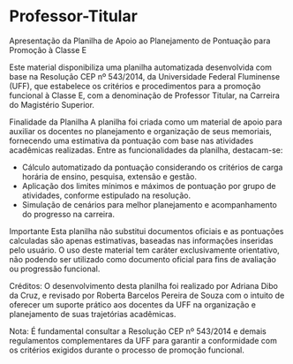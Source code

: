 # Professor-Titular
Apresentação da Planilha de Apoio ao Planejamento de Pontuação para Promoção à Classe E

Este material disponibiliza uma planilha automatizada desenvolvida com base na Resolução CEP nº 543/2014, da Universidade Federal Fluminense (UFF), que estabelece os critérios e procedimentos para a promoção funcional à Classe E, com a denominação de Professor Titular, na Carreira do Magistério Superior.

Finalidade da Planilha
A planilha foi criada como um material de apoio para auxiliar os docentes no planejamento e organização de seus memoriais, fornecendo uma estimativa da pontuação com base nas atividades acadêmicas realizadas. Entre as funcionalidades da planilha, destacam-se:
- Cálculo automatizado da pontuação considerando os critérios de carga horária de ensino, pesquisa, extensão e gestão.
- Aplicação dos limites mínimos e máximos de pontuação por grupo de atividades, conforme estipulado na resolução.
- Simulação de cenários para melhor planejamento e acompanhamento do progresso na carreira.

Importante
Esta planilha não substitui documentos oficiais e as pontuações calculadas são apenas estimativas, baseadas nas informações inseridas pelo usuário. O uso deste material tem caráter exclusivamente orientativo, não podendo ser utilizado como documento oficial para fins de avaliação ou progressão funcional.

Créditos: O desenvolvimento desta planilha foi realizado por Adriana Dibo da Cruz, e revisado por Roberta Barcelos Pereira de Souza com o intuito de oferecer um suporte prático aos docentes da UFF na organização e planejamento de suas trajetórias acadêmicas.

Nota: É fundamental consultar a Resolução CEP nº 543/2014 e demais regulamentos complementares da UFF para garantir a conformidade com os critérios exigidos durante o processo de promoção funcional.
